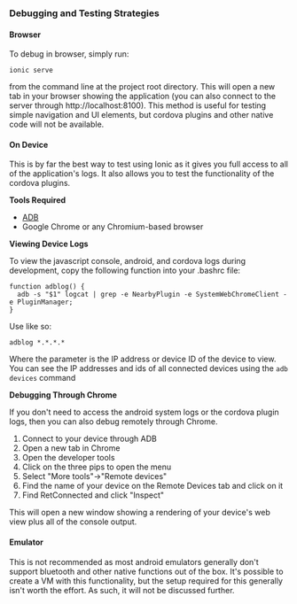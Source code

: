 ### Debugging and Testing Strategies
#### Browser
To debug in browser, simply run:
```
ionic serve
```
from the command line at the project root directory. This will open a new tab in your browser showing the application (you can also connect to the server through http://localhost:8100). This method is useful for testing simple navigation and UI elements, but cordova plugins and other native code will not be available.

#### On Device
This is by far the best way to test using Ionic as it gives you full access to all of the application's logs. It also allows you to test the functionality of the cordova plugins.

**Tools Required**

* [ADB](https://developer.android.com/studio/command-line/adb)
* Google Chrome or any Chromium-based browser

**Viewing Device Logs**

To view the javascript console, android, and cordova logs during development, copy the following function into your .bashrc file:

```
function adblog() {
  adb -s "$1" logcat | grep -e NearbyPlugin -e SystemWebChromeClient -e PluginManager;
}
```

Use like so:

```
adblog *.*.*.*
```
Where the parameter is the IP address or device ID of the device to view. You can see the IP addresses and ids of all connected devices using the ```adb devices``` command

**Debugging Through Chrome**

If you don't need to access the android system logs or the cordova plugin logs, then you can also debug remotely through Chrome.

1) Connect to your device through ADB  
2) Open a new tab in Chrome  
3) Open the developer tools  
4) Click on the three pips to open the menu  
5) Select "More tools"->"Remote devices"  
6) Find the name of your device on the Remote Devices tab and click on it  
7) Find RetConnected and click "Inspect"  

This will open a new window showing a rendering of your device's web view plus all of the console output.

#### Emulator
This is not recommended as most android emulators generally don't support bluetooth and other native functions out of the box. It's possible to create a VM with this functionality, but the setup required for this generally isn't worth the effort. As such, it will not be discussed further.
